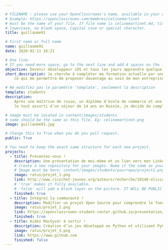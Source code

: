 ```yaml
---

# FILENAME : please use your OpenClassrooms's name, available in your url.
# Example: https://openclassrooms.com/membres/celinemartinet
# must be the name of your file. If file name is celinemartinet.md, title is celinemartinet.
# lowercase, no blank space, Capital case or special character.
title: guillaume91

# First name or full name
name: guillaume91
date: 2020-02-11 16:21

# One line.
# If you need more space, go to the next line and add 4 spaces on the left, as in 'description'.
objective: Devenir développeur iOS et tous les jours apprendre quelque chose de nouveau et d'instructif.
short_description: Je cherche à compléter ma formation actuelle par une formation iOS,
    ce qui me permettra de proposer davantage au sein de mon entreprise ou de trouver un nouveau travail intéressant.

# Ne modifiez pas le paramètre 'template', seulement la description
template: students
description:
    Après une maîtrise de russe, un diplôme d'école de commerce et une formation en autodidacte à l'Arduino et à l'électronique,
    le tout assorti d'un séjour de 14 ans en Russie, je décide de compléter ma formation en suivant celle proposée sur la programmation iOS.

# image must be located in content/images/students
# name should be the same as this file. Eg: celinemartinet.png
image: guillaume91.jpg

# Change this to True when you do you pull request.
public: True

# You need to keep the exact same structure for each new project.
projects:
  - title: Présentez-vous !
    description: Une présentation de moi-même et un lien vers mon LinkedIn.
    # Create a new repository for your images. Name it the same as your nickname and profile picture.
    # Image must be here: content/images/students/yourrepo/project1.png
    image: ratus/projet_1.png
    link: http://www.ricochet-jeunes.org/auteurs/recherche/10146-olivier-vogel
    # 'true' makes it fully available.
    # 'false' will add a black layer on the picture. IT WILL BE PUBLIC!
    finished: true
  - title: Intégrez la communauté !
    description: Modifier un projet Open Source pour comprendre le fonctionnement de Git, de Github et des pull requests. 
    image: ratus/projet_2.png
    link: https://openclassrooms-student-center.github.io/presentation/students/ratus.html
    finished: true
  - title: Aidez MacGyver à sortir !
    description: Création d’un jeu développé en Python et utilisant PyGame.
    image: ratus/projet_3.png
    link: https://www.github.com
    finished: false
---
```

